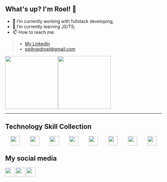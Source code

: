 ## What's up? I'm Roel! 👋

- 🔭 I’m currently working with fullstack developing;
- 🌱 I’m currently learning JS/TS;
- 📫 How to reach me:
> - <a href='https://linkedin.com/in/pedroedroel' target='_blank'>My LinkedIn</a>
> - pedroedroel@gmail.com

  <div style="
    display: flex;
    flex-wrap: nowrap;
    justify-content: start;
    ">
      <img height="170em" src="https://github-readme-stats.vercel.app/api?username=pedroeroel&theme=holi&show_icons=true" />
      <img height="170em" src="https://github-readme-stats.vercel.app/api/top-langs/?username=pedroeroel&layout=compact&langs_count=6&theme=holi" />
  </div>

  <hr>

  <h2>Technology Skill Collection</h4>
  
   <div style="
     width= 100%;
     display: flex;
     justify-content: space-around;
     flex-flow: wrap row;
     ">
      <img height="30em" src="https://img.shields.io/badge/HTML5-E34F26?style=for-the-badge&logo=html5&logoColor=white">
      <img height="30em" src="https://img.shields.io/badge/CSS3-1572B6?style=for-the-badge&logo=css3&logoColor=white">
      <img height="30em" src="https://img.shields.io/badge/JavaScript-323330?style=for-the-badge&logo=javascript&logoColor=F7DF1E">
      <img height="30em" src="https://img.shields.io/badge/Python-14354C?style=for-the-badge&logo=python&logoColor=white">
      <img height="30em" src="https://img.shields.io/badge/Flask-000000?style=for-the-badge&logo=flask&logoColor=white">
      <img height="30em" src="https://img.shields.io/badge/Bootstrap-563D7C?style=for-the-badge&logo=bootstrap&logoColor=white">
      <img height="30em" src="https://img.shields.io/badge/MySQL-005C84?style=for-the-badge&logo=mysql&logoColor=white">
      <img height="30em" src="https://img.shields.io/badge/Tailwind_CSS-38B2AC?style=for-the-badge&logo=tailwind-css&logoColor=white">
   </div>

  <h2>My social media</h4>

  <div>
    <a target="_blank" href="https://linkedin.com/in/pedroedroel"><img height="30em" src="https://img.shields.io/badge/LinkedIn-0077B5?style=for-the-badge&logo=linkedin&logoColor=white"></a>
    <a target="_blank" href="pedroedroel@gmail.com"><img height="30em" src="https://img.shields.io/badge/Gmail-D14836?style=for-the-badge&logo=gmail&logoColor=white"></a>
    <a target="_blank" href="https://instagram.com/roelcode"><img height="30em" src="https://img.shields.io/badge/-Instagram-%23E4405F?style=for-the-badge&logo=instagram&logoColor=white"></a>
  </div>

